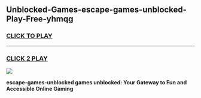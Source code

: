 
## Unblocked-Games-escape-games-unblocked-Play-Free-yhmqg
<h3>
<a href="https://premium76.site?title=escape-games-unblocked&ref=18A1">CLICK TO PLAY</a></h3>
<hr>

<h3>
<a href="https://premium76.site?title=escape-games-unblocked&ref=18A1">CLICK 2 PLAY</a>
  
</h3>

<a href="https://premium76.site?title=escape-games-unblocked&ref=18A1"><img src="https://clearcache.store/games.png"></a>


**escape-games-unblocked games unblocked: Your Gateway to Fun and Accessible Online Gaming**
